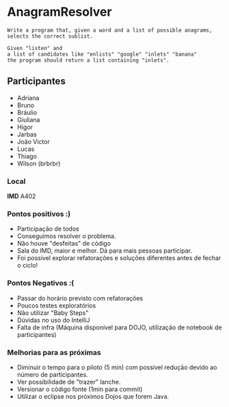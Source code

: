# AnagramResolver

```
Write a program that, given a word and a list of possible anagrams,
selects the correct sublist.

Given "listen" and
a list of candidates like "enlists" "google" "inlets" "banana"
the program should return a list containing "inlets".
```

## Participantes
- Adriana
- Bruno
- Bráulio
- Giuliana
- Higor
- Jarbas
- João Victor
- Lucas
- Thiago
- Wilson (brbrbr)

### Local ###
**IMD** A402  

### Pontos positivos :)
- Participação de todos
- Conseguimos resolver o problema.
- Não houve "desfeitas" de código
- Sala do IMD, maior e melhor. Dá para mais pessoas participar.
- Foi possível explorar refatorações e soluções diferentes antes de fechar o ciclo!

### Pontos Negativos :(
- Passar do horário previsto com refatorações
- Poucos testes exploratórios
- Não utilizar "Baby Steps"
- Dúvidas no uso do IntelliJ
- Falta de infra (Máquina disponível para DOJO, utilização de notebook de participantes)

### Melhorias para as próximas
- Diminuir o tempo para o piloto (5 min) com possível redução devido ao número de participantes.
- Ver possibilidade de "trazer" lanche.
- Versionar o código fonte (1min para commit)
- Utilizar o eclipse nos próximos Dojos que forem Java.